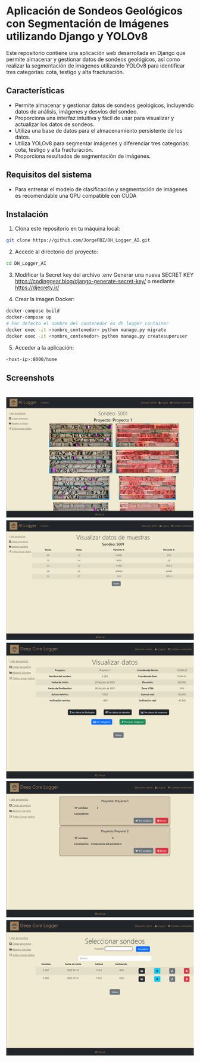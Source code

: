 
# Aplicación de Sondeos Geológicos con Segmentación de Imágenes utilizando Django y YOLOv8

Este repositorio contiene una aplicación web desarrollada en Django que permite almacenar y gestionar datos de sondeos geológicos, así como realizar la segmentación de imágenes utilizando YOLOv8 para identificar tres categorías: cota, testigo y alta fracturación.

## Características

- Permite almacenar y gestionar datos de sondeos geológicos, incluyendo datos de análisis, imágenes y desvíos del sondeo.
- Proporciona una interfaz intuitiva y fácil de usar para visualizar y actualizar los datos de sondeos.
- Utiliza una base de datos para el almacenamiento persistente de los datos.
- Utiliza YOLOv8 para segmentar imágenes y diferenciar tres categorías: cota, testigo y alta fracturación.
- Proporciona resultados de segmentación de imágenes.

## Requisitos del sistema

- Para entrenar el modelo de clasificación y segmentación de imágenes es recomendable una GPU compatible con CUDA

## Instalación

1. Clona este repositorio en tu máquina local:

```bash
git clone https://github.com/JorgeFBZ/DH_Logger_AI.git
```

2. Accede al directorio del proyecto:

```bash
cd DH_Logger_AI
```

3. Modificar la Secret key del archivo .env
Generar una nueva SECRET KEY
https://codinggear.blog/django-generate-secret-key/
o mediante https://djecrety.ir/

4. Crear la imagen Docker:
```bash
docker-compose build
docker-compose up
# Por defecto el nombre del contenedor es dh_logger_container
docker exec -it <nombre_contenedor> python manage.py migrate
docker exec -it <nombre_contenedor> python manage.py createsuperuser
```
5. Acceder a la aplicación:
```bash
<host-ip>:8000/home
```
## Screenshots
![Image text](https://github.com/JorgeFBZ/Deep-core/blob/master/screenshots/imgs.png)
![Image text](https://github.com/JorgeFBZ/Deep-core/blob/master/screenshots/samples.png)
![Image text](https://github.com/JorgeFBZ/Deep-core/blob/master/screenshots/ver_datos.png)
![Image text](https://github.com/JorgeFBZ/Deep-core/blob/master/screenshots/proyectos.png)
![Image text](https://github.com/JorgeFBZ/Deep-core/blob/master/screenshots/ver_sondeos.png)
=======

